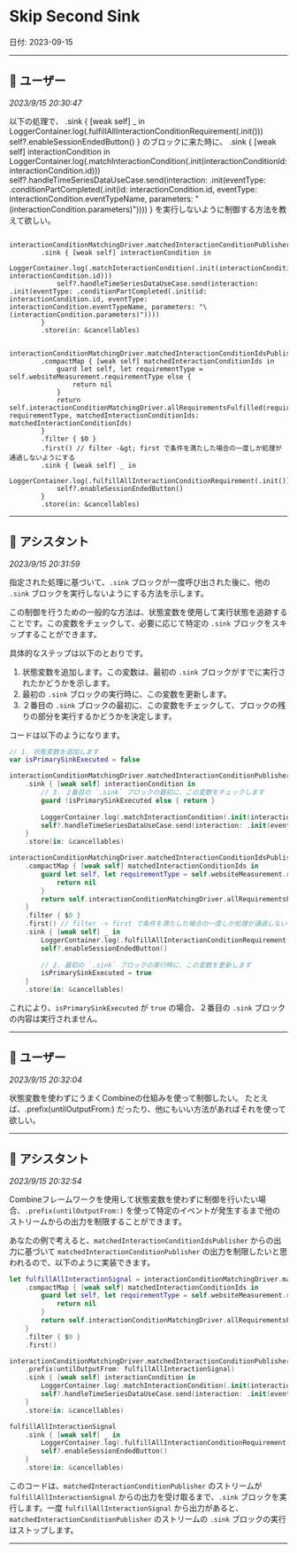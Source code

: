 # Skip Second Sink

日付: 2023-09-15

---

## 👤 ユーザー
*2023/9/15 20:30:47*

以下の処理で、
.sink { [weak self] _ in
                LoggerContainer.log(.fulfillAllInteractionConditionRequirement(.init()))
                self?.enableSessionEndedButton()
            }
のブロックに来た時に、
.sink { [weak self] interactionCondition in
                LoggerContainer.log(.matchInteractionCondition(.init(interactionConditionId: interactionCondition.id)))
                self?.handleTimeSeriesDataUseCase.send(interaction: .init(eventType: .conditionPartCompleted(.init(id: interactionCondition.id, eventType: interactionCondition.eventTypeName, parameters: "\(interactionCondition.parameters)"))))
            }
を実行しないように制御する方法を教えて欲しい。

        interactionConditionMatchingDriver.matchedInteractionConditionPublisher
            .sink { [weak self] interactionCondition in
                LoggerContainer.log(.matchInteractionCondition(.init(interactionConditionId: interactionCondition.id)))
                self?.handleTimeSeriesDataUseCase.send(interaction: .init(eventType: .conditionPartCompleted(.init(id: interactionCondition.id, eventType: interactionCondition.eventTypeName, parameters: "\(interactionCondition.parameters)"))))
            }
            .store(in: &cancellables)

        interactionConditionMatchingDriver.matchedInteractionConditionIdsPublisher
            .compactMap { [weak self] matchedInteractionConditionIds in
                guard let self, let requirementType = self.websiteMeasurement.requirementType else {
                    return nil
                }
                return self.interactionConditionMatchingDriver.allRequirementsFulfilled(requirementType: requirementType, matchedInteractionConditionIds: matchedInteractionConditionIds)
            }
            .filter { $0 }
            .first() // filter -&gt; first で条件を満たした場合の一度しか処理が通過しないようにする
            .sink { [weak self] _ in
                LoggerContainer.log(.fulfillAllInteractionConditionRequirement(.init()))
                self?.enableSessionEndedButton()
            }
            .store(in: &cancellables)

---

## 🤖 アシスタント
*2023/9/15 20:31:59*

指定された処理に基づいて、`.sink` ブロックが一度呼び出された後に、他の `.sink` ブロックを実行しないようにする方法を示します。

この制御を行うための一般的な方法は、状態変数を使用して実行状態を追跡することです。この変数をチェックして、必要に応じて特定の `.sink` ブロックをスキップすることができます。

具体的なステップは以下のとおりです。

1. 状態変数を追加します。この変数は、最初の `.sink` ブロックがすでに実行されたかどうかを示します。
2. 最初の `.sink` ブロックの実行時に、この変数を更新します。
3. ２番目の `.sink` ブロックの最初に、この変数をチェックして、ブロックの残りの部分を実行するかどうかを決定します。

コードは以下のようになります。

```swift
// 1. 状態変数を追加します
var isPrimarySinkExecuted = false

interactionConditionMatchingDriver.matchedInteractionConditionPublisher
    .sink { [weak self] interactionCondition in
        // 3. ２番目の `.sink` ブロックの最初に、この変数をチェックします
        guard !isPrimarySinkExecuted else { return }
        
        LoggerContainer.log(.matchInteractionCondition(.init(interactionConditionId: interactionCondition.id)))
        self?.handleTimeSeriesDataUseCase.send(interaction: .init(eventType: .conditionPartCompleted(.init(id: interactionCondition.id, eventType: interactionCondition.eventTypeName, parameters: "\(interactionCondition.parameters)"))))
    }
    .store(in: &cancellables)

interactionConditionMatchingDriver.matchedInteractionConditionIdsPublisher
    .compactMap { [weak self] matchedInteractionConditionIds in
        guard let self, let requirementType = self.websiteMeasurement.requirementType else {
            return nil
        }
        return self.interactionConditionMatchingDriver.allRequirementsFulfilled(requirementType: requirementType, matchedInteractionConditionIds: matchedInteractionConditionIds)
    }
    .filter { $0 }
    .first() // filter -> first で条件を満たした場合の一度しか処理が通過しないようにする
    .sink { [weak self] _ in
        LoggerContainer.log(.fulfillAllInteractionConditionRequirement(.init()))
        self?.enableSessionEndedButton()
        
        // 2. 最初の `.sink` ブロックの実行時に、この変数を更新します
        isPrimarySinkExecuted = true
    }
    .store(in: &cancellables)
```

これにより、`isPrimarySinkExecuted` が `true` の場合、２番目の `.sink` ブロックの内容は実行されません。

---

## 👤 ユーザー
*2023/9/15 20:32:04*

状態変数を使わずにうまくCombineの仕組みを使って制御したい。
たとえば、.prefix(untilOutputFrom:) だったり、他にもいい方法があればそれを使って欲しい。

---

## 🤖 アシスタント
*2023/9/15 20:32:54*

Combineフレームワークを使用して状態変数を使わずに制御を行いたい場合、`.prefix(untilOutputFrom:)` を使って特定のイベントが発生するまで他のストリームからの出力を制限することができます。

あなたの例で考えると、`matchedInteractionConditionIdsPublisher` からの出力に基づいて `matchedInteractionConditionPublisher` の出力を制限したいと思われるので、以下のように実装できます。

```swift
let fulfillAllInteractionSignal = interactionConditionMatchingDriver.matchedInteractionConditionIdsPublisher
    .compactMap { [weak self] matchedInteractionConditionIds in
        guard let self, let requirementType = self.websiteMeasurement.requirementType else {
            return nil
        }
        return self.interactionConditionMatchingDriver.allRequirementsFulfilled(requirementType: requirementType, matchedInteractionConditionIds: matchedInteractionConditionIds)
    }
    .filter { $0 }
    .first()

interactionConditionMatchingDriver.matchedInteractionConditionPublisher
    .prefix(untilOutputFrom: fulfillAllInteractionSignal)
    .sink { [weak self] interactionCondition in
        LoggerContainer.log(.matchInteractionCondition(.init(interactionConditionId: interactionCondition.id)))
        self?.handleTimeSeriesDataUseCase.send(interaction: .init(eventType: .conditionPartCompleted(.init(id: interactionCondition.id, eventType: interactionCondition.eventTypeName, parameters: "\(interactionCondition.parameters)"))))
    }
    .store(in: &cancellables)

fulfillAllInteractionSignal
    .sink { [weak self] _ in
        LoggerContainer.log(.fulfillAllInteractionConditionRequirement(.init()))
        self?.enableSessionEndedButton()
    }
    .store(in: &cancellables)
```

このコードは、`matchedInteractionConditionPublisher` のストリームが `fulfillAllInteractionSignal` からの出力を受け取るまで、`.sink` ブロックを実行します。一度 `fulfillAllInteractionSignal` から出力があると、`matchedInteractionConditionPublisher` のストリームの `.sink` ブロックの実行はストップします。

---
